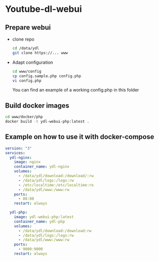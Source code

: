 # Youtube-dl-webui

## Prepare webui

- clone repo

  ```bash
  cd /data/ydl
  git clone https://... www
  ```

- Adapt configuration

  ```bash
  cd www/config
  cp config.sample.php config.php
  vi config.php
  ```

  You can find an example of a working config.php in this folder

## Build docker images

```bash
cd www/docker/php
docker build -t ydl-webui-php:latest .
```

## Example on how to use it with docker-compose

```yml
version: "3"
services:
  ydl-nginx:
    image: nginx
    container_name: ydl-nginx
    volumes:
      - /data/ydl/download:/download/:rw
      - /data/ydl/logs:/logs:rw
      - /etc/localtime:/etc/localtime:ro
      - /data/ydl/www:/www:rw
    ports:
      - 80:80
    restart: always

  ydl-php:
    image: ydl-webui-php:latest
    container_name: ydl-php
    volumes:
      - /data/ydl/download:/download:rw
      - /data/ydl/logs:/logs:rw
      - /data/ydl/www:/www:rw
    ports:
      - 9000:9000
    restart: always
```
